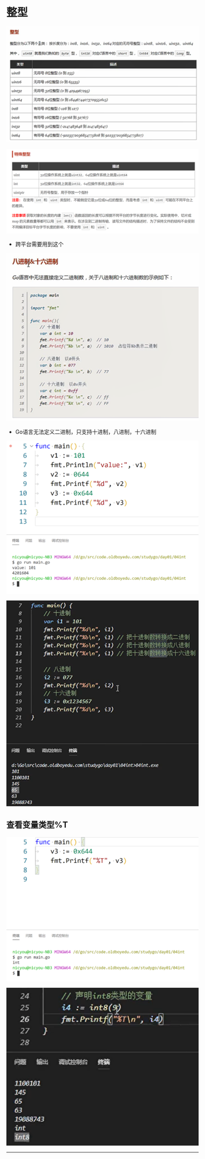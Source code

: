 # 整型

![20201004_210848_59](image/20201004_210848_59.png)

![20201004_210953_97](image/20201004_210953_97.png)

* 跨平台需要用到这个

![20201004_211213_35](image/20201004_211213_35.png)

* Go语言无法定义二进制，只支持十进制，八进制，十六进制

![20201004_211805_64](image/20201004_211805_64.png)

![20201004_211912_44](image/20201004_211912_44.png)

## 查看变量类型%T

![20201004_212028_35](image/20201004_212028_35.png)

![20201004_212119_67](image/20201004_212119_67.png) 


---
